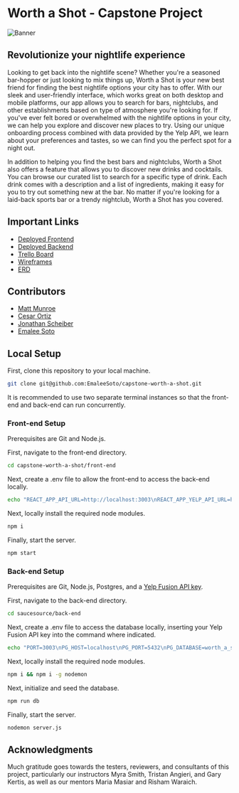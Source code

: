 # Worth a Shot - Capstone Project

![Banner](https://user-images.githubusercontent.com/794551/205726200-f641bc94-541e-4c3c-bab1-3647c11cb214.png)
## Revolutionize your nightlife experience

Looking to get back into the nightlife scene? Whether you're a seasoned bar-hopper or just looking to mix things up, Worth a Shot is your new best friend for finding the best nightlife options your city has to offer. With our sleek and user-friendly interface, which works great on both desktop and mobile platforms, our app allows you to search for bars, nightclubs, and other establishments based on type of atmosphere you're looking for. If you've ever felt bored or overwhelmed with the nightlife options in your city, we can help you explore and discover new places to try. Using our unique onboarding process combined with data provided by the Yelp API, we learn about your preferences and tastes, so we can find you the perfect spot for a night out.

In addition to helping you find the best bars and nightclubs, Worth a Shot also offers a feature that allows you to discover new drinks and cocktails. You can browse our curated list to search for a specific type of drink. Each drink comes with a description and a list of ingredients, making it easy for you to try out something new at the bar. No matter if you're looking for a laid-back sports bar or a trendy nightclub, Worth a Shot has you covered.

## Important Links

- [Deployed Frontend](https://worth-a-shot.netlify.app/)
- [Deployed Backend](https://worth-a-shot-api-server.onrender.com/)
- [Trello Board](https://trello.com/b/41mhSL26/worth-a-shot-group-6-capstone)
- [Wireframes](https://whimsical.com/worth-a-shot-Ve33oA8m3TCiNNJxam5dGJ)
- [ERD](https://cloud.smartdraw.com/editor.aspx?depoId=39282039&credID=-42278956&pubDocShare=156DAD5C930F80FB15FB0D65C4004AA7BE6)

## Contributors

- [Matt Munroe](https://github.com/MattNMunroe)
- [Cesar Ortiz](https://github.com/CeazTheMoment)
- [Jonathan Scheiber](https://github.com/Scheiber)
- [Emalee Soto](https://github.com/EmaleeSoto)

## Local Setup

First, clone this repository to your local machine.

```bash
git clone git@github.com:EmaleeSoto/capstone-worth-a-shot.git
```

It is recommended to use two separate terminal instances so that the front-end and back-end can run concurrently.

### Front-end Setup

Prerequisites are Git and Node.js.

First, navigate to the front-end directory.

```bash
cd capstone-worth-a-shot/front-end
```

Next, create a .env file to allow the front-end to access the back-end locally.

```bash
echo "REACT_APP_API_URL=http://localhost:3003\nREACT_APP_YELP_API_URL=http://localhost:3003/bars" >> .env
```

Next, locally install the required node modules.

```bash
npm i
```

Finally, start the server.

```bash
npm start
```

### Back-end Setup

Prerequisites are Git, Node.js, Postgres, and a [Yelp Fusion API key](https://fusion.yelp.com/).

First, navigate to the back-end directory.

```bash
cd saucesource/back-end
```

Next, create a .env file to access the database locally, inserting your Yelp Fusion API key into the command where indicated.

```bash
echo "PORT=3003\nPG_HOST=localhost\nPG_PORT=5432\nPG_DATABASE=worth_a_shot\nBEARER_TOKEN=[Yelp Fusion API Key goes here]" >> .env
```

Next, locally install the required node modules.

```bash
npm i && npm i -g nodemon
```

Next, initialize and seed the database.

```bash
npm run db
```

Finally, start the server.

```bash
nodemon server.js
```

## Acknowledgments

Much gratitude goes towards the testers, reviewers, and consultants of this project, particularly our instructors Myra Smith, Tristan Angieri, and Gary Kertis, as well as our mentors Maria Masiar and Risham Waraich.
